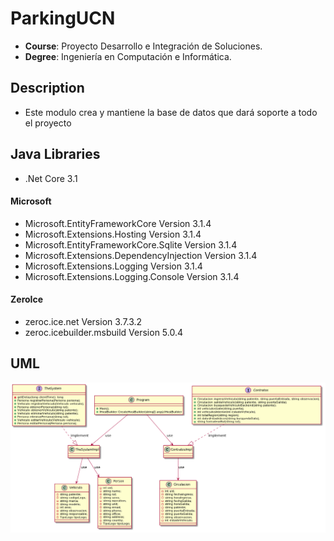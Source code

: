 
# ParkingUCN
- **Course**: Proyecto Desarrollo e Integración de Soluciones.
- **Degree**: Ingeniería en Computación e Informática.

## Description
- Este modulo crea y mantiene la base de datos que dará soporte a todo el proyecto

## Java Libraries
- .Net Core 3.1

#### Microsoft
- Microsoft.EntityFrameworkCore Version 3.1.4
- Microsoft.Extensions.Hosting Version 3.1.4
- Microsoft.EntityFrameworkCore.Sqlite Version 3.1.4
- Microsoft.Extensions.DependencyInjection Version 3.1.4
- Microsoft.Extensions.Logging Version 3.1.4
- Microsoft.Extensions.Logging.Console Version 3.1.4

#### ZeroIce
- zeroc.ice.net Version 3.7.3.2
- zeroc.icebuilder.msbuild Version 5.0.4

## UML

![Screenshot](../img/server.png)

<!--
@startuml
interface TheSystem{
-getDelay(long clientTime): long
+Persona registrarPersona(Persona persona);
+Vehiculo registrarVehiculo(Vehiculo vehiculo);
+Persona obtenerPersona(string rut);
+Vehiculo obtenerVehiculo(string patente);
+Vehiculo eliminarVehiculo(string patente);
+Persona eliminarPersona(string rut);
+Vehiculo editarVehiculo(Vehiculo vehiculo);
+Persona editarPersona(Persona persona);
}
interface Contratos{
+Circulacion ingresoVehiculo(string patente, string puertaEntrada, string observacion);
+Circulacion salidaVehiculo(string patente, string puertaSalida);
+Circulacion busquedaVehiculoBackend(string patente);
+int vehiculosGate(string puerta);
+int vehiculosInterior(int estadoVehiculo);
+int totalRegion(string region);
+int datosEstadisticos(string busquedaDato);
+string formatearRut(string rut);
}
class Circulacion {
- int uid;
- string fechaIngreso;
- string horaIngreso;
- string fechaSalida;
- string horaSalida;
- string patente;
- string puertaEntrada;
- string puertaSalida;
- string observacion;
- int estadoVehiculo;
}
class Vehiculo{ 
-string patente;
-string codigoLogo;
-string marca;
-string modelo;
-int anio;
-string observacion;
-string responsable;
-TipoLogo tipoLogo;
}
class Person{
- int uid;
- string name; 
- string rut; 
- string sexo; 
- string wposition;
- string unit;
- string email; 
- string phone; 
- string office; 
- string address;
- string country;
- TipoLogo tipoLogo;
}
class ContratosImpl{
}
class TheSystemImpl{
}
class Program{
+Main();
+IHostBuilder CreateHostBuilder(string[] args):IHostBuilder
}
Program--|>TheSystemImpl: use
Program--|>ContratosImpl: use
TheSystemImpl--|>Person:use
TheSystemImpl--|>Vehiculo:use
ContratosImpl--|>Circulacion:use
TheSystem..|>TheSystemImpl:implement
Contratos..|>ContratosImpl:implement
@enduml
-->
